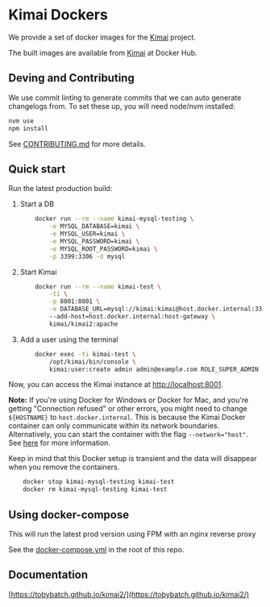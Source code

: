 # Kimai Dockers

We provide a set of docker images for the [Kimai](https://github.com/kimai/kimai) project.

The built images are available from [Kimai](https://hub.docker.com/r/kimai/kimai2) at Docker Hub.

## Deving and Contributing

We use commit linting to generate commits that we can auto generate changelogs from. To set these up, you will need node/nvm installed:

```bash
nvm use
npm install
```

See [CONTRIBUTING.md](CONTRIBUTING.md) for more details.

## Quick start

Run the latest production build:

1. Start a DB

    ```bash
        docker run --rm --name kimai-mysql-testing \
            -e MYSQL_DATABASE=kimai \
            -e MYSQL_USER=kimai \
            -e MYSQL_PASSWORD=kimai \
            -e MYSQL_ROOT_PASSWORD=kimai \
            -p 3399:3306 -d mysql
    ```

2. Start Kimai

    ```bash
        docker run --rm --name kimai-test \
            -ti \
            -p 8001:8001 \
            -e DATABASE_URL=mysql://kimai:kimai@host.docker.internal:3399/kimai?charset=utf8&serverVersion=5.7 \
            --add-host=host.docker.internal:host-gateway \
            kimai/kimai2:apache
    ```

3. Add a user using the terminal

    ```bash
        docker exec -ti kimai-test \
            /opt/kimai/bin/console \
            kimai:user:create admin admin@example.com ROLE_SUPER_ADMIN
    ```

Now, you can access the Kimai instance at <http://localhost:8001>.

__Note:__
If you're using Docker for Windows or Docker for Mac, and you're getting "Connection refused" or other errors, you might need to change `${HOSTNAME}` to `host.docker.internal`.
This is because the Kimai Docker container can only communicate within its network boundaries. Alternatively, you can start the container with the flag `--network="host"`.
See [here](https://stackoverflow.com/questions/24319662/from-inside-of-a-docker-container-how-do-i-connect-to-the-localhost-of-the-mach) for more information.

Keep in mind that this Docker setup is transient and the data will disappear when you remove the containers.

```bash
    docker stop kimai-mysql-testing kimai-test
    docker rm kimai-mysql-testing kimai-test
```

## Using docker-compose

This will run the latest prod version using FPM with an nginx reverse proxy

See the [docker-compose.yml](docker-compose.yml) in the root of this repo.

## Documentation

[https://tobybatch.github.io/kimai2/](https://tobybatch.github.io/kimai2/)
